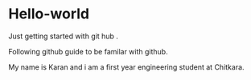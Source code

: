 # Hello-world
Just getting started with git hub .

Following github guide to be familar with github.

My name is Karan and i am a first year engineering student at Chitkara.

